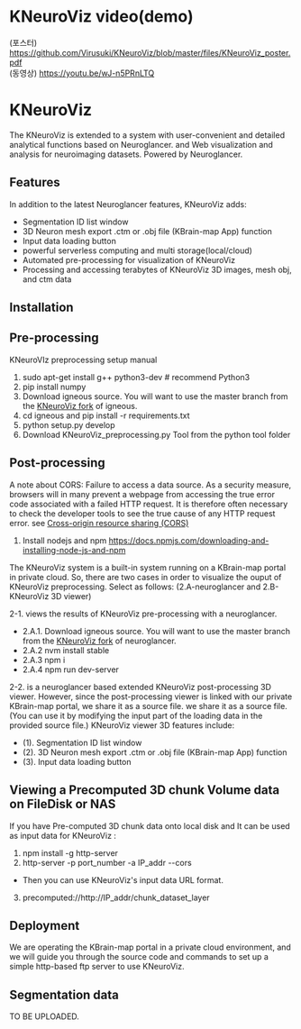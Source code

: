 # KNeuroViz video(demo)
(포스터) https://github.com/Virusuki/KNeuroViz/blob/master/files/KNeuroViz_poster.pdf   
(동영상) https://youtu.be/wJ-n5PRnLTQ

# KNeuroViz
The KNeuroViz is extended to a system with user-convenient and detailed analytical functions based on Neuroglancer.
and Web visualization and analysis for neuroimaging datasets. Powered by Neuroglancer.

## Features
In addition to the latest Neuroglancer features, KNeuroViz adds:
- Segmentation ID list window
- 3D Neuron mesh export .ctm or .obj file (KBrain-map App) function 
- Input data loading button
- powerful serverless computing and multi storage(local/cloud)
- Automated pre-processing for visualization of KNeuroViz
- Processing and accessing terabytes of KNeuroViz 3D images, mesh obj, and ctm data

## Installation
## Pre-processing
KNeuroVIz preprocessing setup manual

1. sudo apt-get install g++ python3-dev # recommend Python3
2. pip install numpy
3. Download igneous source. You will want to use the master branch from the [KNeuroViz fork](https://github.com/KBRI-NCRG/igneous) of igneous.
4. cd igneous and pip install -r requirements.txt
5. python setup.py develop
6. Download KNeuroViz_preprocessing.py Tool from the python tool folder

## Post-processing

A note about CORS: Failure to access a data source.
As a security measure, browsers will in many prevent a webpage from accessing the true error code associated with a failed HTTP request. It is therefore often necessary to check the developer tools to see the true cause of any HTTP request error. see [Cross-origin resource sharing (CORS)](https://en.wikipedia.org/wiki/Cross-origin_resource_sharing)

1.	Install nodejs and npm https://docs.npmjs.com/downloading-and-installing-node-js-and-npm

The KNeuroViz system is a built-in system running on a KBrain-map portal in private cloud.
So, there are two cases in order to visualize the ouput of KNeuroViz preprocessing. 
Select as follows: (2.A-neuroglancer and 2.B-KNeuroViz 3D viewer)

2-1. views the results of KNeuroViz pre-processing with a neuroglancer.
- 2.A.1. Download igneous source. You will want to use the master branch from the [KNeuroViz fork](https://github.com/KBRI-NCRG/neuroglancer) of neuroglancer. 
- 2.A.2 nvm install stable
- 2.A.3 npm i
- 2.A.4 npm run dev-server
 
2-2. is a neuroglancer based extended KNeuroViz post-processing 3D viewer. However, since the post-processing viewer is linked with our private KBrain-map portal, 
  we share it as a source file. we share it as a source file. (You can use it by modifying the input part of the loading data in the provided source file.)
  KNeuroViz viewer 3D features include:
- (1).	Segmentation ID list window
- (2).	3D Neuron mesh export .ctm or .obj file (KBrain-map App) function
- (3).	Input data loading button

## Viewing a Precomputed 3D chunk Volume data on FileDisk or NAS
If you have Pre-computed 3D chunk data onto local disk and It can be used as input data for KNeuroViz :

1. npm install -g http-server
2. http-server -p port_number -a IP_addr --cors
- Then you can use KNeuroViz's input data URL format.
3. precomputed://http://IP_addr/chunk_dataset_layer

## Deployment
We are operating the KBrain-map portal in a private cloud environment, and we will guide you through the source code and commands to set up a simple http-based ftp server to use KNeuroViz.

## Segmentation data
TO BE UPLOADED.


